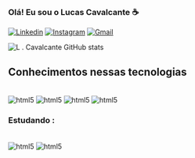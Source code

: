 ### Olá! Eu sou o Lucas Cavalcante ☕

[![Linkedin](https://img.shields.io/badge/LinkedIn-0077B5?style=for-the-badge&logo=linkedin&logoColor=white)](https://www.linkedin.com/in/lucas-cavalcante-de-rezende-3aa8b3327/)
[![Instagram](https://img.shields.io/badge/Instagram-E4405F?style=for-the-badge&logo=instagram&logoColor=white)](https://www.instagram.com/lucas.larissa.102/)
[![Gmail](https://img.shields.io/badge/Gmail-D14836?style=for-the-badge&logo=gmail&logoColor=white)](https://mail.google.com/mail/lucascavalcantederezende@gmail.com)


![L . Cavalcante GitHub stats](https://github-readme-stats.vercel.app/api?username=LuucasSkywalker&show_icons=true&theme=dracula)

## Conhecimentos nessas tecnologias

<div style="display: inline_block"><br/>
 <img align="center" alt="html5" src="https://img.shields.io/badge/HTML5-E34F26?style=for-the-badge&logo=html5&logoColor=white" />
 <img align="center" alt="html5" src="https://img.shields.io/badge/CSS-239120?&style=for-the-badge&logo=css3&logoColor=white" />
 <img align="center" alt="html5" src="https://img.shields.io/badge/JavaScript-F7DF1E?style=for-the-badge&logo=javascript&logoColor=black" />
 <img align="center" alt="html5" src="https://img.shields.io/badge/Node.js-43853D?style=for-the-badge&logo=node.js&logoColor=white" />

 </div>

 ### Estudando : 
 <div style="display: inline_block"><br/>
 <img align="center" alt="html5" src="https://img.shields.io/badge/React-20232A?style=for-the-badge&logo=react&logoColor=61DAFB" />
 <img align="center" alt="html5" src="https://img.shields.io/badge/TypeScript-007ACC?style=for-the-badge&logo=typescript&logoColor=white" />
 </div>
